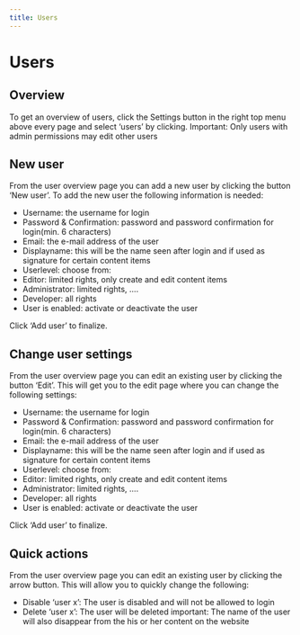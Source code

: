 ```yaml
---
title: Users
---
```

Users
===========
Overview
---------------------

To get an overview of users, click the Settings button in the right top menu above every page and select ‘users’ by clicking. Important: Only users with admin permissions may edit other users

New user
---------------------
From the user overview page you can add a new user by clicking the button ‘New user’. To add the new user the following information is needed:
- Username: the username for login
- Password & Confirmation: password and password confirmation for login(min. 6 characters)
- Email: the e-mail address of the user
- Displayname: this will be the name seen after login and if used as signature for certain content items
- Userlevel: choose from:
- Editor: limited rights, only create and edit content items
- Administrator: limited rights, ….
- Developer: all rights
- User is enabled: activate or deactivate the user

Click ‘Add user’ to finalize.

Change user settings
---------------------
From the user overview page you can edit an existing user by clicking the button ‘Edit’. This will get you to the edit page where you can change the following settings:
- Username: the username for login
- Password & Confirmation: password and password confirmation for login(min. 6 characters)
- Email: the e-mail address of the user
- Displayname: this will be the name seen after login and if used as signature for certain content items
- Userlevel: choose from:
- Editor: limited rights, only create and edit content items
- Administrator: limited rights, ….
- Developer: all rights
- User is enabled: activate or deactivate the user

Click ‘Add user’ to finalize.

Quick actions
---------------------
From the user overview page you can edit an existing user by clicking the arrow button. This will allow you to quickly change the following:
- Disable ‘user x’: The user is disabled and will not be allowed to login
- Delete ‘user x’: The user will be deleted important: The name of the user will also disappear from the his or her content on the website


